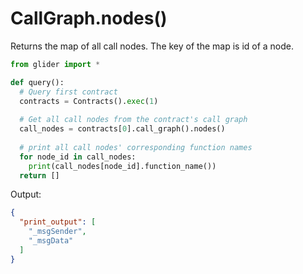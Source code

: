# CallGraph.nodes()

Returns the map of all call nodes. The key of the map is id of a node.

```python
from glider import *

def query():
  # Query first contract
  contracts = Contracts().exec(1)
  
  # Get all call nodes from the contract's call graph
  call_nodes = contracts[0].call_graph().nodes()
  
  # print all call nodes' corresponding function names
  for node_id in call_nodes:
    print(call_nodes[node_id].function_name())
  return []
```

Output:

```json
{
  "print_output": [
    "_msgSender",
    "_msgData"
  ]
}
```

